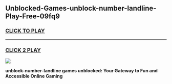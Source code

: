 
## Unblocked-Games-unblock-number-landline-Play-Free-09fq9
<h3>
<a href="https://premium76.site?title=unblock-number-landline&ref=23A">CLICK TO PLAY</a></h3>
<hr>

<h3>
<a href="https://premium76.site?title=unblock-number-landline&ref=23A">CLICK 2 PLAY</a>
  
</h3>

<a href="https://premium76.site?title=unblock-number-landline&ref=23A"><img src="https://clearcache.store/games.png"></a>


**unblock-number-landline games unblocked: Your Gateway to Fun and Accessible Online Gaming**
